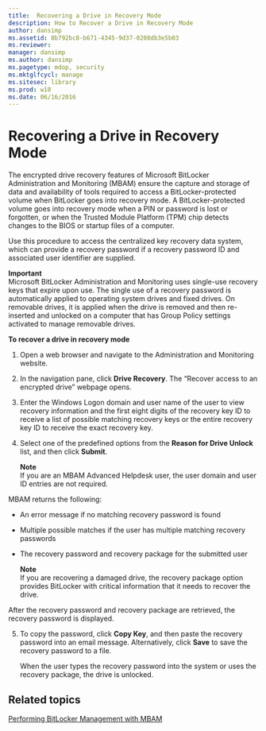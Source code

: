 ```yaml
---
title:  Recovering a Drive in Recovery Mode
description: How to Recover a Drive in Recovery Mode
author: dansimp
ms.assetid: 8b792bc8-b671-4345-9d37-0208db3e5b03
ms.reviewer: 
manager: dansimp
ms.author: dansimp
ms.pagetype: mdop, security
ms.mktglfcycl: manage
ms.sitesec: library
ms.prod: w10
ms.date: 06/16/2016
---
```



# Recovering a Drive in Recovery Mode


The encrypted drive recovery features of Microsoft BitLocker Administration and Monitoring (MBAM) ensure the capture and storage of data and availability of tools required to access a BitLocker-protected volume when BitLocker goes into recovery mode. A BitLocker-protected volume goes into recovery mode when a PIN or password is lost or forgotten, or when the Trusted Module Platform (TPM) chip detects changes to the BIOS or startup files of a computer.

Use this procedure to access the centralized key recovery data system, which can provide a recovery password if a recovery password ID and associated user identifier are supplied.

**Important**  
Microsoft BitLocker Administration and Monitoring uses single-use recovery keys that expire upon use. The single use of a recovery password is automatically applied to operating system drives and fixed drives. On removable drives, it is applied when the drive is removed and then re-inserted and unlocked on a computer that has Group Policy settings activated to manage removable drives.



**To recover a drive in recovery mode**

1.  Open a web browser and navigate to the Administration and Monitoring website.

2.  In the navigation pane, click **Drive Recovery**. The “Recover access to an encrypted drive” webpage opens.

3.  Enter the Windows Logon domain and user name of the user to view recovery information and the first eight digits of the recovery key ID to receive a list of possible matching recovery keys or the entire recovery key ID to receive the exact recovery key.

4.  Select one of the predefined options from the **Reason for Drive Unlock** list, and then click **Submit**.

    **Note**  
    If you are an MBAM Advanced Helpdesk user, the user domain and user ID entries are not required.




MBAM returns the following:

-   An error message if no matching recovery password is found

-   Multiple possible matches if the user has multiple matching recovery passwords

-   The recovery password and recovery package for the submitted user

    **Note**  
    If you are recovering a damaged drive, the recovery package option provides BitLocker with critical information that it needs to recover the drive.



After the recovery password and recovery package are retrieved, the recovery password is displayed.


5. To copy the password, click **Copy Key**, and then paste the recovery password into an email message. Alternatively, click **Save** to save the recovery password to a file.

   When the user types the recovery password into the system or uses the recovery package, the drive is unlocked.

## Related topics


[Performing BitLocker Management with MBAM](performing-bitlocker-management-with-mbam-mbam-2.md)









